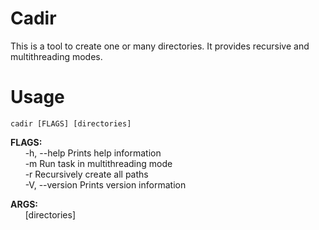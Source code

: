 # Cadir
This is a tool to create one or many directories. It provides recursive and multithreading modes.
# Usage
    cadir [FLAGS] [directories]
**FLAGS:**<br/>
&nbsp;&nbsp;&nbsp;&nbsp;&nbsp;&nbsp;-h, --help       Prints help information<br/>
&nbsp;&nbsp;&nbsp;&nbsp;&nbsp;&nbsp;-m               Run task in multithreading mode<br/>
&nbsp;&nbsp;&nbsp;&nbsp;&nbsp;&nbsp;-r               Recursively create all paths<br/>
&nbsp;&nbsp;&nbsp;&nbsp;&nbsp;&nbsp;-V, --version    Prints version information<br/>

**ARGS:** <br/>
&nbsp;&nbsp;&nbsp;&nbsp;&nbsp;&nbsp;[directories]
